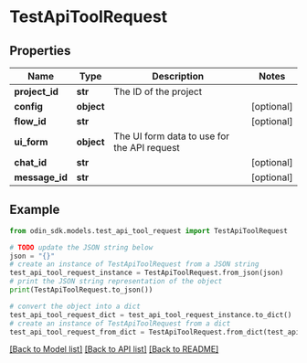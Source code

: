 # TestApiToolRequest


## Properties

Name | Type | Description | Notes
------------ | ------------- | ------------- | -------------
**project_id** | **str** | The ID of the project | 
**config** | **object** |  | [optional] 
**flow_id** | **str** |  | [optional] 
**ui_form** | **object** | The UI form data to use for the API request | 
**chat_id** | **str** |  | [optional] 
**message_id** | **str** |  | [optional] 

## Example

```python
from odin_sdk.models.test_api_tool_request import TestApiToolRequest

# TODO update the JSON string below
json = "{}"
# create an instance of TestApiToolRequest from a JSON string
test_api_tool_request_instance = TestApiToolRequest.from_json(json)
# print the JSON string representation of the object
print(TestApiToolRequest.to_json())

# convert the object into a dict
test_api_tool_request_dict = test_api_tool_request_instance.to_dict()
# create an instance of TestApiToolRequest from a dict
test_api_tool_request_from_dict = TestApiToolRequest.from_dict(test_api_tool_request_dict)
```
[[Back to Model list]](../README.md#documentation-for-models) [[Back to API list]](../README.md#documentation-for-api-endpoints) [[Back to README]](../README.md)


